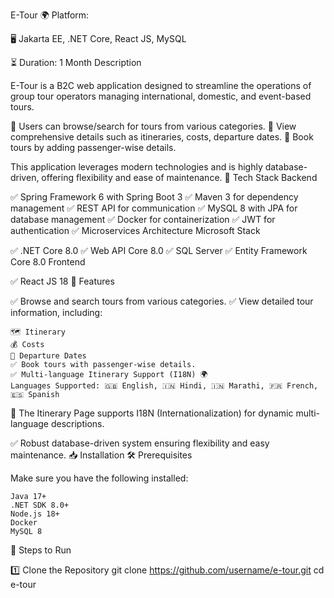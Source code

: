 E-Tour 🌍
Platform:

🖥 Jakarta EE, .NET Core, React JS, MySQL

⏳ Duration: 1 Month
Description

E-Tour is a B2C web application designed to streamline the operations of group tour operators managing international, domestic, and event-based tours.

🔹 Users can browse/search for tours from various categories.
🔹 View comprehensive details such as itineraries, costs, departure dates.
🔹 Book tours by adding passenger-wise details.

This application leverages modern technologies and is highly database-driven, offering flexibility and ease of maintenance.
🌟 Tech Stack
Backend

✅ Spring Framework 6 with Spring Boot 3
✅ Maven 3 for dependency management
✅ REST API for communication
✅ MySQL 8 with JPA for database management
✅ Docker for containerization
✅ JWT for authentication
✅ Microservices Architecture
Microsoft Stack

✅ .NET Core 8.0
✅ Web API Core 8.0
✅ SQL Server
✅ Entity Framework Core 8.0
Frontend

✅ React JS 18
🚀 Features

✅ Browse and search tours from various categories.
✅ View detailed tour information, including:

    🗺 Itinerary
    💰 Costs
    📅 Departure Dates
    ✅ Book tours with passenger-wise details.
    ✅ Multi-language Itinerary Support (I18N) 🌍
    Languages Supported: 🇬🇧 English, 🇮🇳 Hindi, 🇮🇳 Marathi, 🇫🇷 French, 🇪🇸 Spanish

📌 The Itinerary Page supports I18N (Internationalization) for dynamic multi-language descriptions.

✅ Robust database-driven system ensuring flexibility and easy maintenance.
📥 Installation
🛠 Prerequisites

Make sure you have the following installed:

    Java 17+
    .NET SDK 8.0+
    Node.js 18+
    Docker
    MySQL 8


📌 Steps to Run

1️⃣ Clone the Repository
  git clone https://github.com/username/e-tour.git
  cd e-tour


